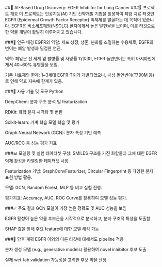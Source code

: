 ##📘 AI-Based Drug Discovery: EGFR Inhibitor for Lung Cancer
###🧬 프로젝트 개요
이 프로젝트는 인공지능(AI) 기반 신약개발 기법을 활용하여 폐암 치료 타깃인 EGFR (Epidermal Growth Factor Receptor) 억제제를 발굴하는 데 목적이 있습니다. EGFR은 비소세포폐암(NSCLC) 환자에게서 높은 발현율을 보이며, 이를 타깃으로 한 약물 개발이 활발히 이루어지고 있습니다.

###🔬 연구 배경
EGFR의 역할: 세포 성장, 생존, 분화를 조절하는 수용체로, EGFR의 변이는 폐암 발생과 밀접한 연관.

역학: 폐암은 전 세계 암 발병률 및 사망률 1위이며, EGFR 돌연변이는 특히 아시아인에게서 40~60% 유병률을 보임.

기존 치료제의 한계: 1~3세대 EGFR-TKI가 개발되었으나, 내성 돌연변이(T790M 등)로 인해 약효 지속에 한계가 있음.

###🧪 사용 기술 및 도구
Python

DeepChem: 분자 구조 분석 및 featurization

RDKit: 화학 분자 시각화 및 변환

Scikit-learn: 기계 학습 모델 학습 및 평가

Graph Neural Network (GCN): 분자 특성 기반 예측

AUC/ROC 등 성능 평가 지표

###📊 모델링 및 실험
데이터셋 구성: SMILES 구조를 가진 화합물과 그에 대한 EGFR 억제 활성을 라벨링한 데이터셋 사용.

Featurization 기법: GraphConvFeaturizer, Circular Fingerprint 등 다양한 분자 표현 방법 활용.

모델: GCN, Random Forest, MLP 등 비교 실험 진행.

평가지표: Accuracy, AUC, ROC Curve를 활용하여 모델 성능 평가.

###✅ 주요 결과
GCN 모델이 가장 높은 정확도 및 AUC 성능을 보임

EGFR 활성이 높은 약물 후보군을 시각적으로 분석하고, 분자 구조적 특성을 도출함

SHAP 값을 통해 주요 feature에 대한 모델 해석 가능

###📝 향후 계획
EGFR 이외의 다른 타깃에 대해서도 pipeline 적용

분자 생성 모델 (e.g., generative models) 활용하여 novel inhibitor 후보 도출

실제 wet-lab validation 가능성을 고려한 후보 약물 선정

